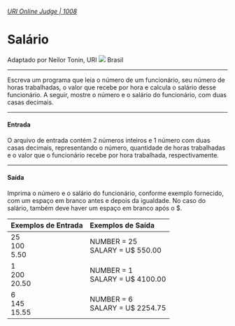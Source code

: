 ###### [URI Online Judge | 1008][1]
# Salário
Adaptado por Neilor Tonin, URI ![][2] Brasil
***
Escreva um programa que leia o número de um funcionário, seu número de horas trabalhadas, o valor que recebe por hora e calcula o salário desse funcionário. A seguir, mostre o número e o salário do funcionário, com duas casas decimais.
***
#### Entrada
O arquivo de entrada contém 2 números inteiros e 1 número com duas casas decimais, representando o número, quantidade de horas trabalhadas e o valor que o funcionário recebe por hora trabalhada, respectivamente.
***
#### Saída
Imprima o número e o salário do funcionário, conforme exemplo fornecido, com um espaço em branco antes e depois da igualdade. No caso do salário, também deve haver um espaço em branco após o $.

| Exemplos de Entrada                     | Exemplos de Saída                     |  
| :-                                      | :-                                    |  
| 25 <br> 100 <br> 5.50                   | NUMBER = 25 <br> SALARY = U$ 550.00   | 
| 1 <br> 200 <br> 20.50                   | NUMBER = 1 <br> SALARY = U$ 4100.00   | 
| 6 <br> 145 <br> 15.55                   | NUMBER = 6 <br> SALARY = U$ 2254.75   | 

[1]: https://www.urionlinejudge.com.br/judge/pt/problems/view/1008
[2]: https://urionlinejudge.r.worldssl.net/gallery/images/flags/br.gif